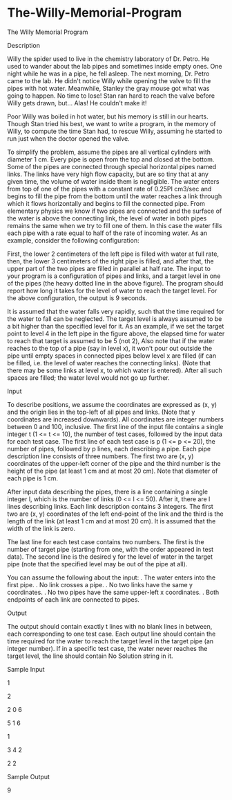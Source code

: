 # The-Willy-Memorial-Program

The Willy Memorial Program

Description

Willy the spider used to live in the chemistry laboratory of Dr. Petro. He used to wander about the lab pipes and sometimes inside empty ones. One night while he was in a pipe, he fell asleep. The next morning, Dr. Petro came to the lab. He didn't notice Willy while opening the valve to fill the pipes with hot water. Meanwhile, Stanley the gray mouse got what was going to happen. No time to lose! Stan ran hard to reach the valve before Willy gets drawn, but... Alas! He couldn't make it!

Poor Willy was boiled in hot water, but his memory is still in our hearts. Though Stan tried his best, we want to write a program, in the memory of Willy, to compute the time Stan had, to rescue Willy, assuming he started to run just when the doctor opened the valve.

To simplify the problem, assume the pipes are all vertical cylinders with diameter 1 cm. Every pipe is open from the top and closed at the bottom. Some of the pipes are connected through special horizontal pipes named links. The links have very high flow capacity, but are so tiny that at any given time, the volume of water inside them is negligible. The water enters from top of one of the pipes with a constant rate of 0.25PI cm3/sec and begins to fill the pipe from the bottom until the water reaches a link through which it flows horizontally and begins to fill the connected pipe. From elementary physics we know if two pipes are connected and the surface of the water is above the connecting link, the level of water in both pipes remains the same when we try to fill one of them. In this case the water fills each pipe with a rate equal to half of the rate of incoming water. As an example, consider the following configuration:

First, the lower 2 centimeters of the left pipe is filled with water at full rate, then, the lower 3 centimeters of the right pipe is filled, and after that, the upper part of the two pipes are filled in parallel at half rate. The input to your program is a configuration of pipes and links, and a target level in one of the pipes (the heavy dotted line in the above figure). The program should report how long it takes for the level of water to reach the target level. For the above configuration, the output is 9 seconds.

It is assumed that the water falls very rapidly, such that the time required for the water to fall can be neglected. The target level is always assumed to be a bit higher than the specified level for it. As an example, if we set the target point to level 4 in the left pipe in the figure above, the elapsed time for water to reach that target is assumed to be 5 (not 2), Also note that if the water reaches to the top of a pipe (say in level x), it won't pour out outside the pipe until empty spaces in connected pipes below level x are filled (if can be filled, i.e. the level of water reaches the connecting links). (Note that there may be some links at level x, to which water is entered). After all such spaces are filled; the water level would not go up further.

Input

To describe positions, we assume the coordinates are expressed as (x, y) and the origin lies in the top-left of all pipes and links. (Note that y coordinates are increased downwards). All coordinates are integer numbers between 0 and 100, inclusive.
The first line of the input file contains a single integer t (1 <= t <= 10), the number of test cases, followed by the input data for each test case. The first line of each test case is p (1 <= p <= 20), the number of pipes, followed by p lines, each describing a pipe. Each pipe description line consists of three numbers. The first two are (x, y) coordinates of the upper-left corner of the pipe and the third number is the height of the pipe (at least 1 cm and at most 20 cm). Note that diameter of each pipe is 1 cm.

After input data describing the pipes, there is a line containing a single integer l, which is the number of links (0 <= l <= 50). After it, there are l lines describing links. Each link description contains 3 integers. The first two are (x, y) coordinates of the left end-point of the link and the third is the length of the link (at least 1 cm and at most 20 cm). It is assumed that the width of the link is zero.

The last line for each test case contains two numbers. The first is the number of target pipe (starting from one, with the order appeared in test data). The second line is the desired y for the level of water in the target pipe (note that the specified level may be out of the pipe at all).

You can assume the following about the input:
. The water enters into the first pipe.
. No link crosses a pipe.
. No two links have the same y coordinates.
. No two pipes have the same upper-left x coordinates.
. Both endpoints of each link are connected to pipes.

Output

The output should contain exactly t lines with no blank lines in between, each corresponding to one test case. Each output line should contain the time required for the water to reach the target level in the target pipe (an integer number). If in a specific test case, the water never reaches the target level, the line should contain No Solution string in it.

Sample Input

1

2

2 0 6

5 1 6

1

3 4 2

2 2

Sample Output

9
